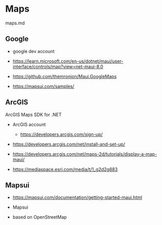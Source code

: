 # Maps

maps.md

## Google

*   google dev account

*   https://learn.microsoft.com/en-us/dotnet/maui/user-interface/controls/map?view=net-maui-8.0

*   https://github.com/themronion/Maui.GoogleMaps

*   https://mapsui.com/samples/


## ArcGIS 

ArcGIS Maps SDK for .NET

*   ArcGIS account

    *   https://developers.arcgis.com/sign-up/

*   https://developers.arcgis.com/net/install-and-set-up/

*   https://developers.arcgis.com/net/maps-2d/tutorials/display-a-map-maui/

*   https://mediaspace.esri.com/media/t/1_g2d2g883


## Mapsui

*   https://mapsui.com/documentation/getting-started-maui.html

*   Mapsui

*   based on OpenStreetMap

